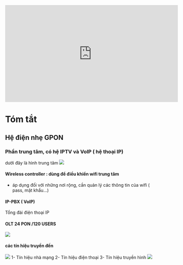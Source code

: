 <iframe width="560" height="315" src="https://www.youtube.com/embed/qbDutnzkuVs?si=HXV3mXKBy1lzBkbw" title="YouTube video player" frameborder="0" allow="accelerometer; autoplay; clipboard-write; encrypted-media; gyroscope; picture-in-picture; web-share" referrerpolicy="strict-origin-when-cross-origin" allowfullscreen></iframe>

#  Tóm tắt

## Hệ điện nhẹ GPON

### Phần trung tâm, có hệ IPTV và VoIP ( hệ thoại IP)
dưới đây là hình trung tâm
![](https://i.imgur.com/hZpjq68.png)

#### Wireless controller : dùng để điều khiển wifi trung tâm 

- áp dụng đối với những nơi rộng, cần quản lý các thông tin của wifi ( pass, mật khẩu...)
 #### IP-PBX ( VoIP)
Tổng đài điện thoại IP

#### OLT 24 PON /120 USERS

![](https://i.imgur.com/Vn18aQP.png)
#### các tín hiệu truyền đến
![](https://i.imgur.com/6RVge8a.png)
1- Tín hiệu nhà mạng
2- Tín hiệu điện thoại
3- Tín hiệu truyền hình
![](https://i.imgur.com/q5UAdN2.png)
